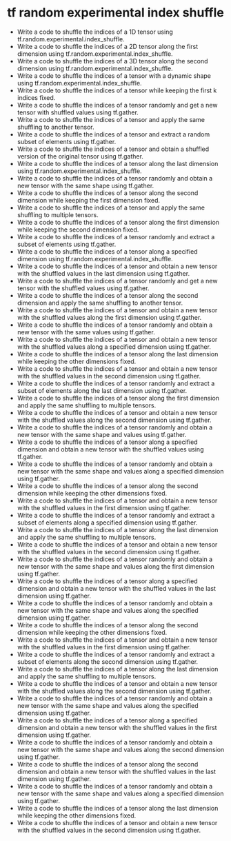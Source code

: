 # tf random experimental index shuffle

- Write a code to shuffle the indices of a 1D tensor using tf.random.experimental.index_shuffle.
- Write a code to shuffle the indices of a 2D tensor along the first dimension using tf.random.experimental.index_shuffle.
- Write a code to shuffle the indices of a 3D tensor along the second dimension using tf.random.experimental.index_shuffle.
- Write a code to shuffle the indices of a tensor with a dynamic shape using tf.random.experimental.index_shuffle.
- Write a code to shuffle the indices of a tensor while keeping the first k indices fixed.
- Write a code to shuffle the indices of a tensor randomly and get a new tensor with shuffled values using tf.gather.
- Write a code to shuffle the indices of a tensor and apply the same shuffling to another tensor.
- Write a code to shuffle the indices of a tensor and extract a random subset of elements using tf.gather.
- Write a code to shuffle the indices of a tensor and obtain a shuffled version of the original tensor using tf.gather.
- Write a code to shuffle the indices of a tensor along the last dimension using tf.random.experimental.index_shuffle.
- Write a code to shuffle the indices of a tensor randomly and obtain a new tensor with the same shape using tf.gather.
- Write a code to shuffle the indices of a tensor along the second dimension while keeping the first dimension fixed.
- Write a code to shuffle the indices of a tensor and apply the same shuffling to multiple tensors.
- Write a code to shuffle the indices of a tensor along the first dimension while keeping the second dimension fixed.
- Write a code to shuffle the indices of a tensor randomly and extract a subset of elements using tf.gather.
- Write a code to shuffle the indices of a tensor along a specified dimension using tf.random.experimental.index_shuffle.
- Write a code to shuffle the indices of a tensor and obtain a new tensor with the shuffled values in the last dimension using tf.gather.
- Write a code to shuffle the indices of a tensor randomly and get a new tensor with the shuffled values using tf.gather.
- Write a code to shuffle the indices of a tensor along the second dimension and apply the same shuffling to another tensor.
- Write a code to shuffle the indices of a tensor and obtain a new tensor with the shuffled values along the first dimension using tf.gather.
- Write a code to shuffle the indices of a tensor randomly and obtain a new tensor with the same values using tf.gather.
- Write a code to shuffle the indices of a tensor and obtain a new tensor with the shuffled values along a specified dimension using tf.gather.
- Write a code to shuffle the indices of a tensor along the last dimension while keeping the other dimensions fixed.
- Write a code to shuffle the indices of a tensor and obtain a new tensor with the shuffled values in the second dimension using tf.gather.
- Write a code to shuffle the indices of a tensor randomly and extract a subset of elements along the last dimension using tf.gather.
- Write a code to shuffle the indices of a tensor along the first dimension and apply the same shuffling to multiple tensors.
- Write a code to shuffle the indices of a tensor and obtain a new tensor with the shuffled values along the second dimension using tf.gather.
- Write a code to shuffle the indices of a tensor randomly and obtain a new tensor with the same shape and values using tf.gather.
- Write a code to shuffle the indices of a tensor along a specified dimension and obtain a new tensor with the shuffled values using tf.gather.
- Write a code to shuffle the indices of a tensor randomly and obtain a new tensor with the same shape and values along a specified dimension using tf.gather.
- Write a code to shuffle the indices of a tensor along the second dimension while keeping the other dimensions fixed.
- Write a code to shuffle the indices of a tensor and obtain a new tensor with the shuffled values in the first dimension using tf.gather.
- Write a code to shuffle the indices of a tensor randomly and extract a subset of elements along a specified dimension using tf.gather.
- Write a code to shuffle the indices of a tensor along the last dimension and apply the same shuffling to multiple tensors.
- Write a code to shuffle the indices of a tensor and obtain a new tensor with the shuffled values in the second dimension using tf.gather.
- Write a code to shuffle the indices of a tensor randomly and obtain a new tensor with the same shape and values along the first dimension using tf.gather.
- Write a code to shuffle the indices of a tensor along a specified dimension and obtain a new tensor with the shuffled values in the last dimension using tf.gather.
- Write a code to shuffle the indices of a tensor randomly and obtain a new tensor with the same shape and values along the specified dimension using tf.gather.
- Write a code to shuffle the indices of a tensor along the second dimension while keeping the other dimensions fixed.
- Write a code to shuffle the indices of a tensor and obtain a new tensor with the shuffled values in the first dimension using tf.gather.
- Write a code to shuffle the indices of a tensor randomly and extract a subset of elements along the second dimension using tf.gather.
- Write a code to shuffle the indices of a tensor along the last dimension and apply the same shuffling to multiple tensors.
- Write a code to shuffle the indices of a tensor and obtain a new tensor with the shuffled values along the second dimension using tf.gather.
- Write a code to shuffle the indices of a tensor randomly and obtain a new tensor with the same shape and values along the specified dimension using tf.gather.
- Write a code to shuffle the indices of a tensor along a specified dimension and obtain a new tensor with the shuffled values in the first dimension using tf.gather.
- Write a code to shuffle the indices of a tensor randomly and obtain a new tensor with the same shape and values along the second dimension using tf.gather.
- Write a code to shuffle the indices of a tensor along the second dimension and obtain a new tensor with the shuffled values in the last dimension using tf.gather.
- Write a code to shuffle the indices of a tensor randomly and obtain a new tensor with the same shape and values along a specified dimension using tf.gather.
- Write a code to shuffle the indices of a tensor along the last dimension while keeping the other dimensions fixed.
- Write a code to shuffle the indices of a tensor and obtain a new tensor with the shuffled values in the second dimension using tf.gather.